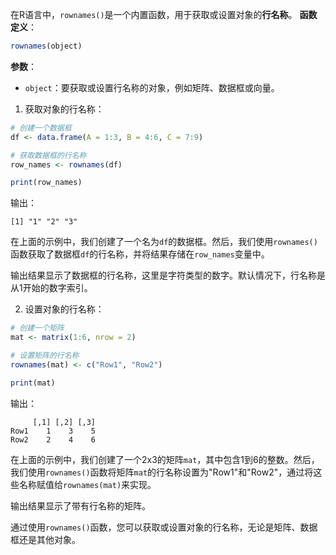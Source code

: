 在R语言中，`rownames()`是一个内置函数，用于获取或设置对象的**行名称**。
**函数定义**：
```R
rownames(object)
```
**参数**：
- `object`：要获取或设置行名称的对象，例如矩阵、数据框或向量。

1. 获取对象的行名称：
```R
# 创建一个数据框
df <- data.frame(A = 1:3, B = 4:6, C = 7:9)

# 获取数据框的行名称
row_names <- rownames(df)

print(row_names)
```
输出：
```
[1] "1" "2" "3"
```

在上面的示例中，我们创建了一个名为`df`的数据框。然后，我们使用`rownames()`函数获取了数据框`df`的行名称，并将结果存储在`row_names`变量中。

输出结果显示了数据框的行名称，这里是字符类型的数字。默认情况下，行名称是从1开始的数字索引。

2. 设置对象的行名称：
```R
# 创建一个矩阵
mat <- matrix(1:6, nrow = 2)

# 设置矩阵的行名称
rownames(mat) <- c("Row1", "Row2")

print(mat)
```
输出：
```
     [,1] [,2] [,3]
Row1    1    3    5
Row2    2    4    6
```

在上面的示例中，我们创建了一个2x3的矩阵`mat`，其中包含1到6的整数。然后，我们使用`rownames()`函数将矩阵`mat`的行名称设置为"Row1"和"Row2"，通过将这些名称赋值给`rownames(mat)`来实现。

输出结果显示了带有行名称的矩阵。

通过使用`rownames()`函数，您可以获取或设置对象的行名称，无论是矩阵、数据框还是其他对象。
